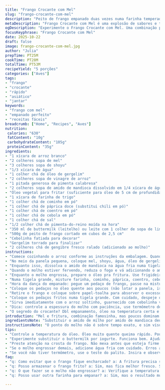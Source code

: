 ```yaml
---
title: "Frango Crocante com Mel"
slug: "frango-crocante-com-mel"
description: "Peito de frango empanado duas vezes numa farinha temperada, mergulhado em molho de mel com um toque de gengibre fresco e pimenta calabresa. Arroz branco soltinho acompanha, com finalização em cebolinha e gergelim torrado. Textura crocante que mantém a suculência da carne, molho brilhante e a combinação de doce picante que quebra a monotonia do prato. Temperos reequilibrados para evitar que o mel fique enjoativo. Óleo quente controlado pra não queimar, e molho engrossado na medida graças ao toque do amido de mandioca substituindo o milho para textura mais leve."
metaDescription: "Frango Crocante com Mel é uma explosão de sabores e texturas. Aprenda a fazer essa receita incrível que transforma o frango em uma delícia irresistível."
ogDescription: "Experimente o Frango Crocante com Mel. Uma combinação perfeita de doce e picante em cada mordida. Suculência e crocância que encanta."
focusKeyphrase: "Frango Crocante com Mel"
date: 2025-10-22
draft: false
image: frango-crocante-com-mel.jpg
author: "Julia"
prepTime: PT25M
cookTime: PT28M
totalTime: PT53M
recipeYield: "5 porções"
categories: ["Aves"]
tags:
- "frango"
- "crocante"
- "rápido"
- "asiático"
- "jantar"
keywords:
- "frango com mel"
- "empanado perfeito"
- "receitas fáceis"
breadcrumb: ["Home", "Recipes", "Aves"]
nutrition: 
 calories: "630"
 fatContent: "10g"
 carbohydrateContent: "105g"
 proteinContent: "35g"
ingredients:
- "1 xícara de arroz branco"
- "2 colheres sopa de mel"
- "3 colheres sopa de shoyu"
- "1/3 xícara de água"
- "1 colher chá de óleo de gergelim"
- "2 colheres sopa de vinagre de arroz"
- "1 pitada generosa de pimenta calabresa"
- "2 colheres sopa de amido de mandioca dissolvido em 1/4 xícara de água"
- "Óleo vegetal para fritar (suficiente para óleo de 5 cm de profundidade)"
- "1 xícara de farinha de trigo"
- "1 colher chá de cominho em pó"
- "1 colher chá de páprica doce (substitui chili em pó)"
- "1 colher chá de coentro em pó"
- "1 colher chá de cebola em pó"
- "1 colher chá de sal"
- "1/2 colher chá de pimenta-do-reino moída na hora"
- "350 ml de buttermilk (leitelho) ou leite com 1 colher de sopa de limão"
- "500g de peito de frango cortado em cubos de 2,5 cm"
- "Cebolinha fatiada para decorar"
- "Gergelim torrado para finalizar"
- "2 colheres chá de gengibre fresco ralado (adicionado ao molho)"
instructions:
- "Comece cozinhando o arroz conforme as instruções da embalagem. Quando estiver soltinho, deixe reservado, abafado."
- "No meio da panela pequena, coloque mel, shoyu, água, óleo de gergelim, vinagre de arroz, pimenta calabresa e o gengibre fresco ralado. Misture tudo com fouet e leve ao fogo alto até começar a ferver."
- "Enquanto isso, dissolva o amido de mandioca na água fria numa tigela pequena, mexendo bem pra não formar grumos."
- "Quando o molho estiver fervendo, reduza o fogo e vá adicionando o amido lentamente, mexendo sem parar. Baixe mais o fogo e deixe cozinhar, mexendo, até o molho ficar brilhoso e começar a engrossar. Se engrossar demais, pode afinar com uma colher de água fria. Dedique atenção a essa textura, é chave pra não ficar mole demais."
- "Enquanto o molho engrossa, prepare o óleo pra fritura. Use frigideira funda ou panela, coloque óleo até uns 5 cm de profundidade. Ligue o fogo médio e fique atento até o termômetro marcar cerca de 175°C - ajustar mais quente que 180°C que vai queimar o empanado e ficar cru por dentro."
- "Numa tigela grande, misture farinha, cominho, páprica, coentro, cebola em pó, sal e pimenta-do-reino. Em outra tigela, coloque o buttermilk. Use leite comum com limão fresco para um substituto rápido, ajuda a amaciar o frango."
- "Hora da dança do empanado: pegue um pedaço de frango, passe na mistura de farinha, depois no buttermilk e, em seguida, na farinha novamente. Bata levemente pra tirar o excesso, isso evita que o óleo respingue e desperdício de farinha."
- "Coloque os pedaços no óleo quente aos poucos (não lotar a panela, isso derruba temperatura). Vai ouvir aquele som estalando, sinal que tá ativo - mantenha a temperatura entre 160-175°C. Frite por uns 6-8 minutos até o exterior ficar dourado escuro, duro ao toque e o termômetro indicar pelo menos 74°C no miolo."
- "Retire o frango e coloque sobre papel-toalha para absorver o excesso de óleo. Se fizer em etapas, mantenha no forno baixo pra não esfriar muito."
- "Coloque os pedaços fritos numa tigela grande. Com cuidado, despeje o molho quente por cima. Misture rapidamente com duas colheres ou pegador, cobrindo tudo, mas sem deixar empapar - o crocante precisa se manter."
- "Sirva imediatamente com o arroz soltinho, guarnecido com cebolinha verde e gergelim torrado pra dar aquele frescor visual e crocante extra."
- "Dica: controle a espessura do molho com paciência, use termômetro de cozinha na fritura e substitua o chili por páprica se não quiser algo forte demais. O gengibre fresco trouxe uma acidez que os outros molhos doces que já tentei nunca tiveram."
- "O segredo do crocante? Dbl empanamento, óleo na temperatura certa e fritar em pequenas porções. Se o óleo ferver ou a farinha escurecer rápido demais, abaixe o fogo logo ou retire rapidamente os pedaços."
introduction: "Mel e fritura, combinação famosinha, mas poucos dominam o ponto certo do crocante sem afundar em gordura ou amolecer rápido. Anos testando, descobri que a troca do amido começa a fazer diferença na textura do molho. A mistura do mel com gengibre e uma pitada de páprica no empanado traz um equilíbrio saboroso, longe do mel muito doce que enjoa rápido. Sem falar na importância da temperatura do óleo, não adianta jeito se tá quente demais. Arroz branco sequinho é a base, evitando que o prato fique muito pesado. Pronto na hora, isso faz toda a diferença. Serve pra janta rápida ou quando quer impressionar sem frescura."
ingredientsNote: "Substituir o amido de milho por amido de mandioca deu uma leveza e brilho diferente ao molho, evitei a textura 'grudenta' que me incomodava nas versões anteriores. Shoyu pode ser reduzido se preferir menos salgado, e o caldo não fica nada sem graça com a adição do gengibre fresco que traz um toque refrescante e perfumado. Usar buttermilk ajuda a amaciar o frango e evita aquele sabor pesado de leite cru. Para quem não tem termômetro, aposte no teste do palito: óleo quente faz borbulhas rápidas ao redor da madeira. Manter a farinha fresca, sem aglomerar, é fundamental para o crocante."
instructionsNote: "O ponto do molho não é sobre tempo exato, e sim visual - brilho e leve espessura fazem diferença, pode parecer ralo no começo, mas engrossa rápido assim que esfria. Descer o fogo após adicionar o amido evita que empelote. Experimente mexer suavemente para captar o momento em que perde a transparência levemente. Na fritura, é essencial não mexer o frango antes da crosta firmar; o empanado gruda rapidinho, mas mexer cedo causa quebra e absorção exagerada de óleo. Frite em porções menores para manter a temperatura do óleo constante. O choque térmico entre a farinha e o buttermilk dupla camada garante o aspecto que sobrevive ao molho. Finalizar com cebolinha fresca e gergelim torrado acrescenta aroma e detalhe visual."
tips:
- "Controle a temperatura do óleo. Óleo muito quente queima rápido. Pouca atenção e a crocância se perde. Ideal é 175°C. Fritura deve borbulhar mas não fumar."
- "Experimente substituir o buttermilk por iogurte. Funciona bem. Ajuda a amaciar, mas textura vai mudar um pouco. Use suco de limão com leite se não encontrar."
- "Preste atenção na crosta do frango. Não mexa antes que esteja firme. Deve estar dourado e crocante. Depois, cubra com o molho sem perder a crocância."
- "Se o molho engrossar demais, adicione água fria com cuidado. Erros acontecem. O ponto certo é mais visual. Mexa até não ter mais opacidade. Evite grumos."
- "Se você não tiver termômetro, use o teste do palito. Insira e observe as borbulhas ao redor. Óleo quente forma bolhas rápidas. Indica que está na temperatura certa."
faq:
- "q: Como evitar que o frango fique encharcado? a: A fritura precisa ser em pequenas porções. Assim, a temperatura se mantém. O empanado absorve menos óleo."
- "q: Posso armazenar o frango frito? a: Sim, mas fica melhor fresco. Se refrigerar, esquente no forno. Não adianta levar no micro-ondas. Seca e não crocância."
- "q: O que fazer se o molho não engrossar? a: Verifique a temperatura. Se estiver muito alta, abaixe e mexa devagar. O amido precisa se integrar. Não esqueça de respeitar o tempo."
- "q: Posso usar outra farinha para empanar? a: Sim, mas o resultado muda. Use farinha de arroz para opção sem glúten. A textura vai ser diferente. Pode ficar mais leve porém menos crocante."

---
```

